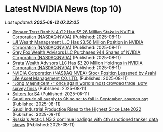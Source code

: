 # Latest NVIDIA News (top 10)
_Last updated: **2025-08-12 07:22:05**_

- [Pioneer Trust Bank N A OR Has $5.26 Million Stake in NVIDIA Corporation (NASDAQ:NVDA)](https://www.etfdailynews.com/2025/08/11/pioneer-trust-bank-n-a-or-has-5-26-million-stake-in-nvidia-corporation-nasdaqnvda/) (Published: 2025-08-11)
- [LJI Wealth Management LLC Has $3.56 Million Position in NVIDIA Corporation (NASDAQ:NVDA)](https://www.etfdailynews.com/2025/08/11/lji-wealth-management-llc-has-3-56-million-position-in-nvidia-corporation-nasdaqnvda/) (Published: 2025-08-11)
- [Grey Fox Wealth Advisors LLC Purchases 944 Shares of NVIDIA Corporation (NASDAQ:NVDA)](https://www.etfdailynews.com/2025/08/11/grey-fox-wealth-advisors-llc-purchases-944-shares-of-nvidia-corporation-nasdaqnvda/) (Published: 2025-08-11)
- [Strata Wealth Advisors LLC Has $2.20 Million Holdings in NVIDIA Corporation (NASDAQ:NVDA)](https://www.etfdailynews.com/2025/08/11/strata-wealth-advisors-llc-has-2-20-million-holdings-in-nvidia-corporation-nasdaqnvda/) (Published: 2025-08-11)
- [NVIDIA Corporation (NASDAQ:NVDA) Stock Position Lessened by Asahi Life Asset Management CO. LTD.](https://www.etfdailynews.com/2025/08/11/nvidia-corporation-nasdaqnvda-stock-position-lessened-by-asahi-life-asset-management-co-ltd/) (Published: 2025-08-11)
- ["Long Magnificent 7" once again world's most crowded trade, BofA survey finds](https://ca.finance.yahoo.com/news/long-magnificent-7-once-again-071914833.html) (Published: 2025-08-11)
- [Suitors for S4](https://biztoc.com/x/d36cbfe283aa8eb5) (Published: 2025-08-11)
- [Saudi crude oil supply to China set to fall in September, sources say](https://biztoc.com/x/b91fa7ca1ef74240) (Published: 2025-08-11)
- [Saudi Industrial Production Rises to the Highest Since Late 2022](https://biztoc.com/x/2129d2ff77e9f76e) (Published: 2025-08-11)
- [Russia's Arctic LNG 2 continue loadings with 4th sanctioned tanker, data shows](https://biztoc.com/x/7bd034c034ceed3b) (Published: 2025-08-11)

